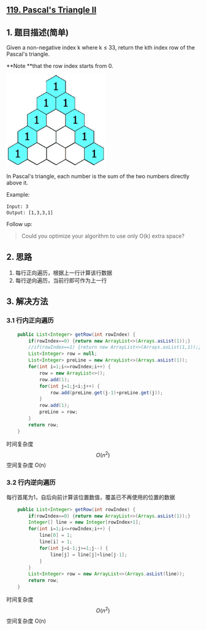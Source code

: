 ## [119. Pascal's Triangle II](https://leetcode-cn.com/problems/pascals-triangle-ii/)

## 1. 题目描述\(简单\)

Given a non-negative index k where k ≤ 33, return the kth index row of the Pascal's triangle.

**Note **that the row index starts from 0.

![](/assets/101-200/119-problem-1.png)

In Pascal's triangle, each number is the sum of the two numbers directly above it.

Example:

```
Input: 3
Output: [1,3,3,1]
```

Follow up:

> Could you optimize your algorithm to use only O\(k\) extra space?

## 2. 思路

1. 每行正向遍历，根据上一行计算该行数据
2. 每行逆向遍历，当前行即可作为上一行

## 3. 解决方法

### 3.1 行内正向遍历


```java
    public List<Integer> getRow(int rowIndex) {
    	if(rowIndex==0) {return new ArrayList<>(Arrays.asList(1));}
    	//if(rowIndex==1) {return new ArrayList<>(Arrays.asList(1,1));}
    	List<Integer> row = null;
        List<Integer> preLine = new ArrayList<>(Arrays.asList(1));
        for(int i=1;i<=rowIndex;i++) {
        	row = new ArrayList<>();
        	row.add(1);
        	for(int j=1;j<i;j++) {
        		row.add(preLine.get(j-1)+preLine.get(j));
        	}
        	row.add(1);
        	preLine = row;
        }
        return row;
    }
```
时间复杂度 $$O(n^2)$$
空间复杂度 O(n)

### 3.2 行内逆向遍历

每行首尾为1，自后向前计算该位置数值，覆盖已不再使用的位置的数据

```java
    public List<Integer> getRow(int rowIndex) {
    	if(rowIndex==0) {return new ArrayList<>(Arrays.asList(1));}
    	Integer[] line = new Integer[rowIndex+1];
        for(int i=1;i<=rowIndex;i++) {
        	line[0] = 1;
        	line[i] = 1;
        	for(int j=i-1;j>=1;j--) {
        		line[j] = line[j]+line[j-1];
        	}
        }
        List<Integer> row = new ArrayList<>(Arrays.asList(line));
        return row;
    }
```
时间复杂度 $$O(n^2)$$
空间复杂度 O(n)





